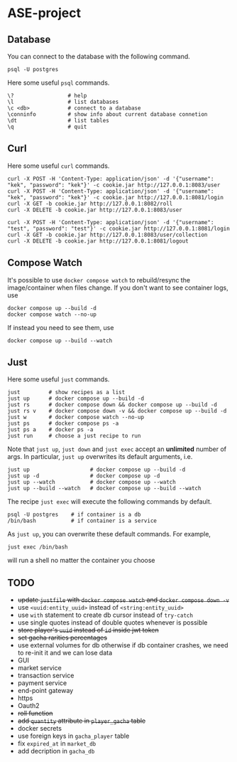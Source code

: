 # ASE-project

## Database
You can connect to the database with the following command.
```
psql -U postgres
```
Here some useful `psql` commands.
```
\?                 # help
\l                 # list databases
\c <db>            # connect to a database
\conninfo          # show info about current database connetion
\dt                # list tables
\q                 # quit
```

## Curl
Here some useful `curl` commands.
```
curl -X POST -H 'Content-Type: application/json' -d '{"username": "kek", "password": "kek"}' -c cookie.jar http://127.0.0.1:8083/user
curl -X POST -H 'Content-Type: application/json' -d '{"username": "kek", "password": "kek"}' -c cookie.jar http://127.0.0.1:8081/login
curl -X GET -b cookie.jar http://127.0.0.1:8082/roll
curl -X DELETE -b cookie.jar http://127.0.0.1:8083/user

curl -X POST -H 'Content-Type: application/json' -d '{"username": "test", "password": "test"}' -c cookie.jar http://127.0.0.1:8081/login
curl -X GET -b cookie.jar http://127.0.0.1:8083/user/collection
curl -X DELETE -b cookie.jar http://127.0.0.1:8081/logout
```

## Compose Watch
It's possible to use `docker compose watch` to rebuild/resync the image/container when files change.
If you don't want to see container logs, use
```
docker compose up --build -d
docker compose watch --no-up
```
If instead you need to see them, use
```
docker compose up --build --watch
```

## Just
Here some useful `just` commands.
```
just         # show recipes as a list
just up      # docker compose up --build -d
just rs      # docker compose down && docker compose up --build -d
just rs v    # docker compose down -v && docker compose up --build -d
just w       # docker compose watch --no-up
just ps      # docker compose ps -a
just ps a    # docker ps -a
just run     # choose a just recipe to run
```
Note that `just up`, `just down` and `just exec` accept an **unlimited** number of args. In particular,
`just up` overwrites its default arguments, i.e.
```
just up                   # docker compose up --build -d
just up -d                # docker compose up -d
just up --watch           # docker compose up --watch
just up --build --watch   # docker compose up --build --watch
```
The recipe `just exec` will execute the following commands by default.
```
psql -U postgres    # if container is a db
/bin/bash           # if container is a service
```
As `just up`, you can overwrite these default commands. For example,
```
just exec /bin/bash
```
will run a shell no matter the container you choose

## TODO
- ~~update `justfile` with `docker compose watch` and `docker compose down -v`~~
- use `<uuid:entity_uuid>` instead of `<string:entity_uuid>`
- use `with` statement to create db cursor instead of `try-catch`
- use single quotes instead of double quotes whenever is possible
- ~~store player's `uuid` instead of `id` inside jwt token~~
- ~~set gacha rarities percentages~~
- use external volumes for db otherwise if db container crashes, we need to re-init it and we can lose data
- GUI
- market service
- transaction service
- payment service
- end-point gateway
- https
- Oauth2
- ~~roll function~~
- ~~add `quantity` attribute in `player_gacha` table~~
- docker secrets 
- use foreign keys in `gacha_player` table
- fix `expired_at` in `market_db` 
- add decription in `gacha_db`